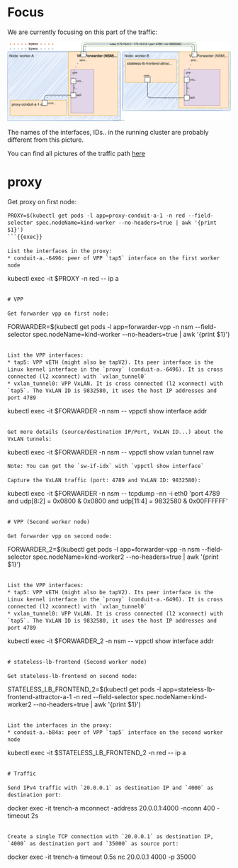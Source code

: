 # Focus

We are currently focusing on this part of the traffic:

![step](https://raw.githubusercontent.com/LionelJouin/Meridio-Killercoda/main/Traffic-Path/assets/step-7.svg)

The names of the interfaces, IDs.. in the running cluster are probably different from this picture.

You can find all pictures of the traffic path [here](https://viewer.diagrams.net/?tags=%7B%7D&highlight=0000ff&edit=_blank&layers=1&nav=1&page-id=rjszOReYDxTjH4DNYqVc&title=Diagrams%20-%20Traffic%20Path#Uhttps%3A%2F%2Fdrive.google.com%2Fuc%3Fid%3D1QRx1kS7n7Rnhc_FoJKpxiXhpXqHPYLKR%26export%3Ddownload)

# proxy

Get proxy on first node:
```
PROXY=$(kubectl get pods -l app=proxy-conduit-a-1 -n red --field-selector spec.nodeName=kind-worker --no-headers=true | awk '{print $1}')
```{{exec}}

List the interfaces in the proxy:
* conduit-a.-6496: peer of VPP `tap5` interface on the first worker node
```
kubectl exec -it $PROXY -n red -- ip a
```{{exec}}

# VPP

Get forwarder vpp on first node:
```
FORWARDER=$(kubectl get pods -l app=forwarder-vpp -n nsm --field-selector spec.nodeName=kind-worker --no-headers=true | awk '{print $1}')
```{{exec}}

List the VPP interfaces:
* tap5: VPP vETH (might also be tapV2). Its peer interface is the Linux kernel interface in the `proxy` (conduit-a.-6496). It is cross connected (l2 xconnect) with `vxlan_tunnel0`
* vxlan_tunnel0: VPP VxLAN. It is cross connected (l2 xconnect) with `tap5`. The VxLAN ID is 9832580, it uses the host IP addresses and port 4789
```
kubectl exec -it $FORWARDER -n nsm -- vppctl show interface addr
```{{exec}}

Get more details (source/destination IP/Port, VxLAN ID...) about the VxLAN tunnels:
```
kubectl exec -it $FORWARDER -n nsm -- vppctl show vxlan tunnel raw
```{{exec}}
Note: You can get the `sw-if-idx` with `vppctl show interface`

Capture the VxLAN traffic (port: 4789 and VxLAN ID: 9832580):
```
kubectl exec -it $FORWARDER -n nsm -- tcpdump -nn -i eth0 'port 4789 and udp[8:2] = 0x0800 & 0x0800 and udp[11:4] = 9832580 & 0x00FFFFFF'
```{{exec}}

# VPP (Second worker node)

Get forwarder vpp on second node:
```
FORWARDER_2=$(kubectl get pods -l app=forwarder-vpp -n nsm --field-selector spec.nodeName=kind-worker2 --no-headers=true | awk '{print $1}')
```{{exec}}

List the VPP interfaces:
* tap5: VPP vETH (might also be tapV2). Its peer interface is the Linux kernel interface in the `proxy` (conduit-a.-6496). It is cross connected (l2 xconnect) with `vxlan_tunnel0`
* vxlan_tunnel0: VPP VxLAN. It is cross connected (l2 xconnect) with `tap5`. The VxLAN ID is 9832580, it uses the host IP addresses and port 4789
```
kubectl exec -it $FORWARDER_2 -n nsm -- vppctl show interface addr
```{{exec}}

# stateless-lb-frontend (Second worker node)

Get stateless-lb-frontend on second node:
```
STATELESS_LB_FRONTEND_2=$(kubectl get pods -l app=stateless-lb-frontend-attractor-a-1 -n red --field-selector spec.nodeName=kind-worker2 --no-headers=true | awk '{print $1}')
```{{exec}}

List the interfaces in the proxy:
* conduit-a.-b84a: peer of VPP `tap5` interface on the second worker node
```
kubectl exec -it $STATELESS_LB_FRONTEND_2 -n red -- ip a
```{{exec}}

# Traffic

Send IPv4 traffic with `20.0.0.1` as destination IP and `4000` as destination port:
```
docker exec -it trench-a mconnect -address 20.0.0.1:4000 -nconn 400 -timeout 2s
```{{exec}}

Create a single TCP connection with `20.0.0.1` as destination IP, `4000` as destination port and `35000` as source port:
```
docker exec -it trench-a timeout 0.5s nc 20.0.0.1 4000 -p 35000
```{{exec}}
